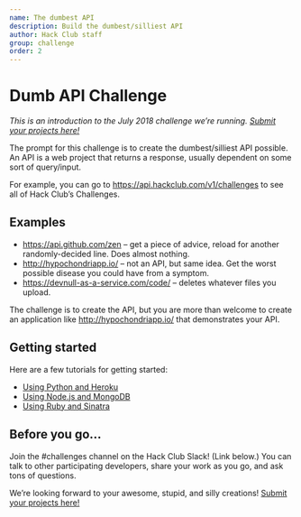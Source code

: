 ```yaml
---
name: The dumbest API
description: Build the dumbest/silliest API
author: Hack Club staff
group: challenge
order: 2
---
```


# Dumb API Challenge

_This is an introduction to the July 2018 challenge we’re running. [Submit your projects here!](https://hackclub.com/challenge)_

The prompt for this challenge is to create the dumbest/silliest API possible. An API is a web project that returns a response, usually dependent on some sort of query/input.

For example, you can go to https://api.hackclub.com/v1/challenges to see all of Hack Club’s Challenges. 

## Examples

* https://api.github.com/zen – get a piece of advice, reload for another randomly-decided line. Does almost nothing.
* http://hypochondriapp.io/ – not an API, but same idea. Get the worst possible disease you could have from a symptom.
* https://devnull-as-a-service.com/code/ – deletes whatever files you upload.

The challenge is to create the API, but you are more than welcome to create an application like http://hypochondriapp.io/ that demonstrates your API.

## Getting started

Here are a few tutorials for getting started:

* [Using Python and Heroku](https://spapas.github.io/2014/06/30/rest-flask-mongodb-heroku/)
* [Using Node.js and MongoDB](https://hackernoon.com/restful-api-design-with-node-js-26ccf66eab09)
* [Using Ruby and Sinatra](https://x-team.com/blog/how-to-create-a-ruby-api-with-sinatra/)

## Before you go…

Join the #challenges channel on the Hack Club Slack! (Link below.) You can talk to other participating developers, share your work as you go, and ask tons of questions.

We’re looking forward to your awesome, stupid, and silly creations! [Submit your projects here!](https://hackclub.com/challenge)
